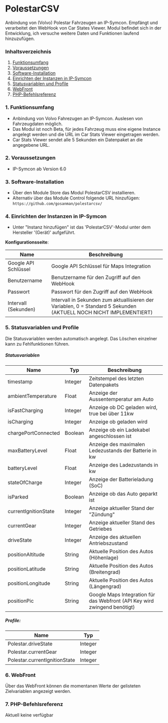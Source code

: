 # PolestarCSV
Anbindung von (Volvo) Polestar Fahrzeugen an IP-Symcon. Empfängt und verarbeitet den WebHook von Car States Viewer.
Modul befindet sich in der Entwicklung, ich versuche weitere Daten und Funktionen laufend hinzuzufügen.

### Inhaltsverzeichnis

1. [Funktionsumfang](#1-funktionsumfang)
2. [Voraussetzungen](#2-voraussetzungen)
3. [Software-Installation](#3-software-installation)
4. [Einrichten der Instanzen in IP-Symcon](#4-einrichten-der-instanzen-in-ip-symcon)
5. [Statusvariablen und Profile](#5-statusvariablen-und-profile)
6. [WebFront](#6-webfront)
7. [PHP-Befehlsreferenz](#7-php-befehlsreferenz)

### 1. Funktionsumfang

* Anbindung von Volvo Fahrezugen an IP-Symcon. Auslesen von Fahrzeugdaten möglich.
* Das Modul ist noch Beta, für jedes Fahrzeug muss eine eigene Instance angelegt werden und die URL im Car Stats Viewer eingetragen werden.
* Car Stats Viewer sendet alle 5 Sekunden ein Datenpaket an die angegebene URL.

### 2. Voraussetzungen

- IP-Symcon ab Version 6.0

### 3. Software-Installation

* Über den Module Store das Modul PolestarCSV installieren.
* Alternativ über das Module Control folgende URL hinzufügen:
`https://github.com/gosanman/polestarcsv/`

### 4. Einrichten der Instanzen in IP-Symcon

- Unter "Instanz hinzufügen" ist das 'PolestarCSV'-Modul unter dem Hersteller '(Gerät)' aufgeführt.  

__Konfigurationsseite__:

Name      | Beschreibung
--------- | ---------------------------------
Google API Schlüssel  | Google API Schlüssel für Maps Integration
Benutzername          | Benutzername für den Zugriff auf den WebHook
Passwort              | Passwort für den Zugriff auf den WebHook
Intervall (Sekunden)  | Intervall in Sekunden zum aktuallisieren der Variablen, 0 = Standard 5 Sekunden (AKTUELL NOCH NICHT IMPLEMENTIERT)

### 5. Statusvariablen und Profile

Die Statusvariablen werden automatisch angelegt. Das Löschen einzelner kann zu Fehlfunktionen führen.

##### Statusvariablen

Name                	| Typ      	| Beschreibung
----------------------- | --------- | ----------------
timestamp     			| Integer   | Zeitstempel des letzten Datenpakets
ambientTemperature      | Float   	| Anzeige der Aussentemperatur am Auto
isFastCharging     		| Integer   | Anzeige ob DC geladen wird, true bei über 11kw
isCharging            	| Integer   | Anzeige ob geladen wird
chargePortConnected     | Boolean   | Anzeige ob ein Ladekabel angeschlossen ist
maxBatteryLevel         | Float   	| Anzeige des maximalen Ledezustands der Batterie in kw
batteryLevel           	| Float   	| Anzeige des Ladezustands in kw
stateOfCharge           | Integer   | Anzeige der Batterieladung (SoC)
isParked           		| Boolean   | Anzeige ob das Auto geparkt ist
currentIgnitionState    | Integer   | Anzeige aktueller Stand der "Zündung"
currentGear           	| Integer   | Anzeige aktueller Stand des Getriebes
driveState           	| Integer   | Anzeige des aktuellen Antriebszustand
positionAltitude    	| String    | Aktuelle Position des Autos (Höhenlage)
positionLatitude    	| String    | Aktuelle Position des Autos (Breitengrad)
positionLongitude   	| String    | Aktuelle Position des Autos (Längengrad)
positionPic         	| String    | Google Maps Integration für das Webfront (API Key wird zwingend benötigt)

##### Profile:

Name             				| Typ
------------------------------- | ------- 
Polestar.driveState   			| Integer
Polestar.currentGear 			| Integer
Polestar.currentIgnitionState  	| Integer

### 6. WebFront

Über das WebFront können die momentanen Werte der gelisteten Zielvariablen angezeigt werden.

### 7. PHP-Befehlsreferenz

Aktuell keine verfügbar
